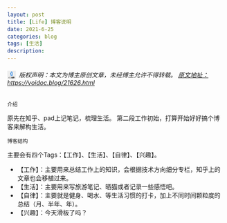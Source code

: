 ```yaml
---
layout: post
title: [Life] 博客说明
date: 2021-6-25
categories: blog
tags: [生活]
description: 
---
```

<h6><img src="/images/copyright.jpg" alt="copyright" style="display:inline;margin-bottom: -5px;" width="20" height="20"> 版权声明：本文为博主原创文章，未经博主允许不得转载。
<a target="_blank" href="https://robotkang.cc/20320.html">原文地址：https://voidoc.blog/21626.html </a>
</h6>

`介绍`   

原先在知乎、pad上记笔记，梳理生活。
第二段工作初始，打算开始好好搞个博客来解构生活。

`博客结构`   

主要会有四个Tags：【工作】、【生活】、【自律】、【兴趣】。
- 【工作】：主要用来总结工作上的知识，会根据技术方向细分专栏，知乎上的文章也会移植过来。
- 【生活】：主要用来写旅游笔记、晒猫或者记录一些感悟吧。
- 【自律】：主要就是健身、喝水、等生活习惯的打卡，加上不同时间颗粒度的总结（月、半年、年）。
- 【兴趣】：今天滑板了吗？











